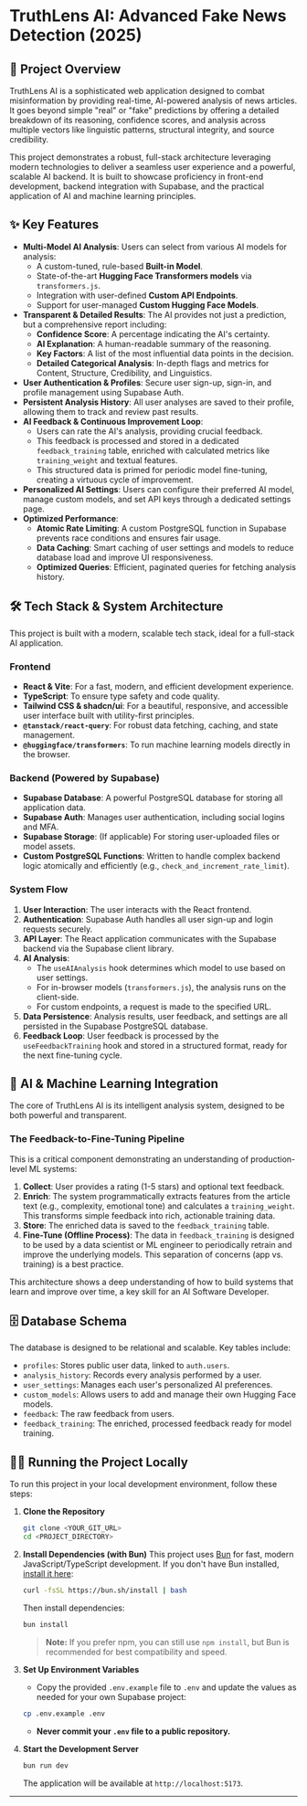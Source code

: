 # TruthLens AI: Advanced Fake News Detection (2025)

## 🚀 Project Overview

TruthLens AI is a sophisticated web application designed to combat misinformation by providing real-time, AI-powered analysis of news articles. It goes beyond simple "real" or "fake" predictions by offering a detailed breakdown of its reasoning, confidence scores, and analysis across multiple vectors like linguistic patterns, structural integrity, and source credibility.

This project demonstrates a robust, full-stack architecture leveraging modern technologies to deliver a seamless user experience and a powerful, scalable AI backend. It is built to showcase proficiency in front-end development, backend integration with Supabase, and the practical application of AI and machine learning principles.

## ✨ Key Features

*   **Multi-Model AI Analysis**: Users can select from various AI models for analysis:
    *   A custom-tuned, rule-based **Built-in Model**.
    *   State-of-the-art **Hugging Face Transformers models** via `transformers.js`.
    *   Integration with user-defined **Custom API Endpoints**.
    *   Support for user-managed **Custom Hugging Face Models**.
*   **Transparent & Detailed Results**: The AI provides not just a prediction, but a comprehensive report including:
    *   **Confidence Score**: A percentage indicating the AI's certainty.
    *   **AI Explanation**: A human-readable summary of the reasoning.
    *   **Key Factors**: A list of the most influential data points in the decision.
    *   **Detailed Categorical Analysis**: In-depth flags and metrics for Content, Structure, Credibility, and Linguistics.
*   **User Authentication & Profiles**: Secure user sign-up, sign-in, and profile management using Supabase Auth.
*   **Persistent Analysis History**: All user analyses are saved to their profile, allowing them to track and review past results.
*   **AI Feedback & Continuous Improvement Loop**:
    *   Users can rate the AI's analysis, providing crucial feedback.
    *   This feedback is processed and stored in a dedicated `feedback_training` table, enriched with calculated metrics like `training_weight` and textual features.
    *   This structured data is primed for periodic model fine-tuning, creating a virtuous cycle of improvement.
*   **Personalized AI Settings**: Users can configure their preferred AI model, manage custom models, and set API keys through a dedicated settings page.
*   **Optimized Performance**:
    *   **Atomic Rate Limiting**: A custom PostgreSQL function in Supabase prevents race conditions and ensures fair usage.
    *   **Data Caching**: Smart caching of user settings and models to reduce database load and improve UI responsiveness.
    *   **Optimized Queries**: Efficient, paginated queries for fetching analysis history.

## 🛠️ Tech Stack & System Architecture

This project is built with a modern, scalable tech stack, ideal for a full-stack AI application.

### Frontend
*   **React & Vite**: For a fast, modern, and efficient development experience.
*   **TypeScript**: To ensure type safety and code quality.
*   **Tailwind CSS & shadcn/ui**: For a beautiful, responsive, and accessible user interface built with utility-first principles.
*   **`@tanstack/react-query`**: For robust data fetching, caching, and state management.
*   **`@huggingface/transformers`**: To run machine learning models directly in the browser.

### Backend (Powered by Supabase)
*   **Supabase Database**: A powerful PostgreSQL database for storing all application data.
*   **Supabase Auth**: Manages user authentication, including social logins and MFA.
*   **Supabase Storage**: (If applicable) For storing user-uploaded files or model assets.
*   **Custom PostgreSQL Functions**: Written to handle complex backend logic atomically and efficiently (e.g., `check_and_increment_rate_limit`).

### System Flow
1.  **User Interaction**: The user interacts with the React frontend.
2.  **Authentication**: Supabase Auth handles all user sign-up and login requests securely.
3.  **API Layer**: The React application communicates with the Supabase backend via the Supabase client library.
4.  **AI Analysis**:
    *   The `useAIAnalysis` hook determines which model to use based on user settings.
    *   For in-browser models (`transformers.js`), the analysis runs on the client-side.
    *   For custom endpoints, a request is made to the specified URL.
5.  **Data Persistence**: Analysis results, user feedback, and settings are all persisted in the Supabase PostgreSQL database.
6.  **Feedback Loop**: User feedback is processed by the `useFeedbackTraining` hook and stored in a structured format, ready for the next fine-tuning cycle.

## 🤖 AI & Machine Learning Integration

The core of TruthLens AI is its intelligent analysis system, designed to be both powerful and transparent.

### The Feedback-to-Fine-Tuning Pipeline
This is a critical component demonstrating an understanding of production-level ML systems:
1.  **Collect**: User provides a rating (1-5 stars) and optional text feedback.
2.  **Enrich**: The system programmatically extracts features from the article text (e.g., complexity, emotional tone) and calculates a `training_weight`. This transforms simple feedback into rich, actionable training data.
3.  **Store**: The enriched data is saved to the `feedback_training` table.
4.  **Fine-Tune (Offline Process)**: The data in `feedback_training` is designed to be used by a data scientist or ML engineer to periodically retrain and improve the underlying models. This separation of concerns (app vs. training) is a best practice.

This architecture shows a deep understanding of how to build systems that learn and improve over time, a key skill for an AI Software Developer.

## 🗄️ Database Schema

The database is designed to be relational and scalable. Key tables include:
*   `profiles`: Stores public user data, linked to `auth.users`.
*   `analysis_history`: Records every analysis performed by a user.
*   `user_settings`: Manages each user's personalized AI preferences.
*   `custom_models`: Allows users to add and manage their own Hugging Face models.
*   `feedback`: The raw feedback from users.
*   `feedback_training`: The enriched, processed feedback ready for model training.

## 👨‍💻 Running the Project Locally

To run this project in your local development environment, follow these steps:

1.  **Clone the Repository**
    ```sh
    git clone <YOUR_GIT_URL>
    cd <PROJECT_DIRECTORY>
    ```

2.  **Install Dependencies (with Bun)**
    This project uses [Bun](https://bun.sh/) for fast, modern JavaScript/TypeScript development. If you don't have Bun installed, [install it here](https://bun.sh/docs/installation):
    ```sh
    curl -fsSL https://bun.sh/install | bash
    ```
    Then install dependencies:
    ```sh
    bun install
    ```
    > **Note:** If you prefer npm, you can still use `npm install`, but Bun is recommended for best compatibility and speed.

3.  **Set Up Environment Variables**
    - Copy the provided `.env.example` file to `.env` and update the values as needed for your own Supabase project:
    ```sh
    cp .env.example .env
    ```
    - **Never commit your `.env` file to a public repository.**

4.  **Start the Development Server**
    ```sh
    bun run dev
    ```
    The application will be available at `http://localhost:5173`.

---
